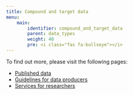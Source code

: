 ```yaml
---
title: Compound and target data
menu:
    main:
        identifier: compound_and_target_data
        parent: data_types
        weight: 40
        pre: <i class="fas fa-bullseye"></i>
---
```


To find out more, please visit the following pages:

* [Published data](data)
* [Guidelines for data producers](guidelines)
* [Services for researchers](services)
